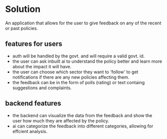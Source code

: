 # Solution

An application that allows for the user to give feedback on any of the recent or past policies.

## features for users
- auth will be handled by the govt. and will require a valid govt. id.
- the user can ask inbuilt ai to understand the policy better and learn more about the impact it will have.
- the user can choose which sector they want to 'follow' to get notifications if there are any new policies affecting them.
- the feedback can be in the form of polls (rating) or text containg suggestions and complaints.


## backend features
- the backend can visualize the data from the feedback and show the user how much they are affected by the policy.
- ai can categorize the feedback into different categories, allowing for effcient analysis.
